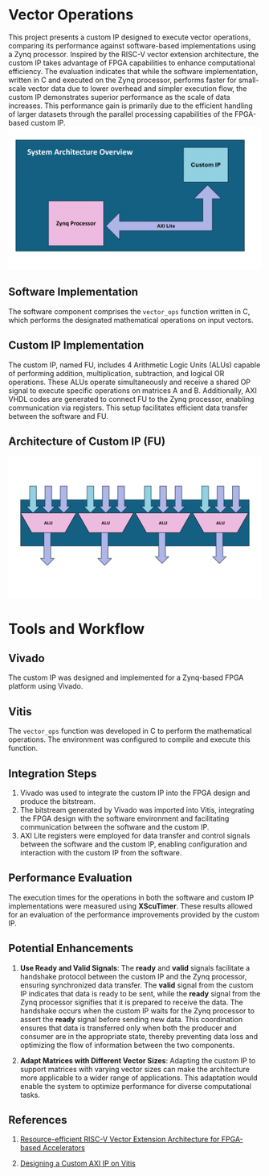 # Vector Operations


This project presents a custom IP designed to execute vector operations, comparing its performance against software-based implementations using a Zynq processor. Inspired by the RISC-V vector extension architecture, the custom IP takes advantage of FPGA capabilities to enhance computational efficiency. The evaluation indicates that while the software implementation, written in C and executed on the Zynq processor, performs faster for small-scale vector data due to lower overhead and simpler execution flow, the custom IP demonstrates superior performance as the scale of data increases. This performance gain is primarily due to the efficient handling of larger datasets through the parallel processing capabilities of the FPGA-based custom IP.
![](assets/system.png)

## Software Implementation

The software component comprises the `vector_ops` function written in C, which performs the designated mathematical operations on input vectors.

## Custom IP Implementation

The custom IP, named FU, includes 4 Arithmetic Logic Units (ALUs) capable of performing addition, multiplication, subtraction, and logical OR operations. These ALUs operate simultaneously and receive a shared OP signal to execute specific operations on matrices A and B. Additionally, AXI VHDL codes are generated to connect FU to the Zynq processor, enabling communication via registers. This setup facilitates efficient data transfer between the software and FU.



## Architecture of Custom IP (FU)
![](assets/fu.png)
# Tools and Workflow

## Vivado
The custom IP was designed and implemented for a Zynq-based FPGA platform using Vivado.

## Vitis
The `vector_ops` function was developed in C to perform the mathematical operations. The environment was configured to compile and execute this function.

## Integration Steps

1. Vivado was used to integrate the custom IP into the FPGA design and produce the bitstream.
2. The bitstream generated by Vivado was imported into Vitis, integrating the FPGA design with the software environment and facilitating communication between the software and the custom IP.
3. AXI Lite registers were employed for data transfer and control signals between the software and the custom IP, enabling configuration and interaction with the custom IP from the software.

## Performance Evaluation
The execution times for the operations in both the software and custom IP implementations were measured using **XScuTimer**. These results allowed for an evaluation of the performance improvements provided by the custom IP.


## Potential Enhancements  

1.  **Use Ready and Valid Signals**: The **ready** and **valid** signals facilitate a handshake protocol between the custom IP and the Zynq processor, ensuring synchronized data transfer. The **valid** signal from the custom IP indicates that data is ready to be sent, while the **ready** signal from the Zynq processor signifies that it is prepared to receive the data. The handshake occurs when the custom IP waits for the Zynq processor to assert the **ready** signal before sending new data. This coordination ensures that data is transferred only when both the producer and consumer are in the appropriate state, thereby preventing data loss and optimizing the flow of information between the two components.

2.  **Adapt Matrices with Different Vector Sizes**: Adapting the custom IP to support matrices with varying vector sizes can make the architecture more applicable to a wider range of applications. This adaptation would enable the system to optimize performance for diverse computational tasks.


## References

1. [Resource-efficient RISC-V Vector Extension Architecture for FPGA-based Accelerators](https://dl.acm.org/doi/abs/10.1145/3597031.3597047)

2. [Designing a Custom AXI IP on Vitis](https://www.hackster.io/pablotrujillojuan/designing-a-custom-axi-ip-on-vitis-a0ad06)


